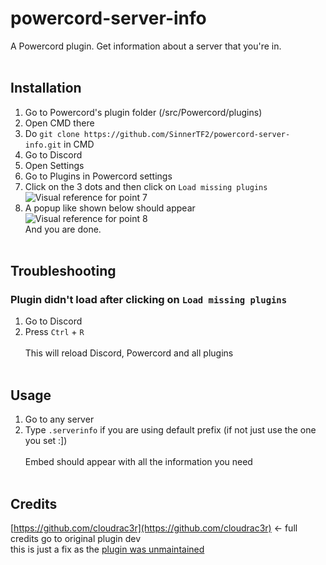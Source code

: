 # powercord-server-info
A Powercord plugin. Get information about a server that you're in. <br /><br />

## Installation
1. Go to Powercord's plugin folder (/src/Powercord/plugins)
2. Open CMD there
3. Do `git clone https://github.com/SinnerTF2/powercord-server-info.git` in CMD
4. Go to Discord
5. Open Settings
6. Go to Plugins in Powercord settings
7. Click on the 3 dots and then click on `Load missing plugins` <br />
![Visual reference for point 7](https://krypt0n.eu/sharex/UjrfUpX6MD.png) <br />
8. A popup like shown below should appear <br />
![Visual reference for point 8](https://krypt0n.eu/sharex/NHhkbNTgFA.png)<br />
And you are done. <br /><br />

## Troubleshooting
### Plugin didn't load after clicking on `Load missing plugins`
1. Go to Discord
2. Press `Ctrl` + `R`<br /><br />
This will reload Discord, Powercord and all plugins <br /><br />

## Usage
1. Go to any server
2. Type `.serverinfo` if you are using default prefix (if not just use the one you set :]) <br /><br />
Embed should appear with all the information you need <br /><br />

## Credits
[https://github.com/cloudrac3r](https://github.com/cloudrac3r) <- full credits go to original plugin dev <br />
this is just a fix as the [plugin was unmaintained](https://github.com/cloudrac3r/powercord-server-info/issues/5#issuecomment-834065139) 
